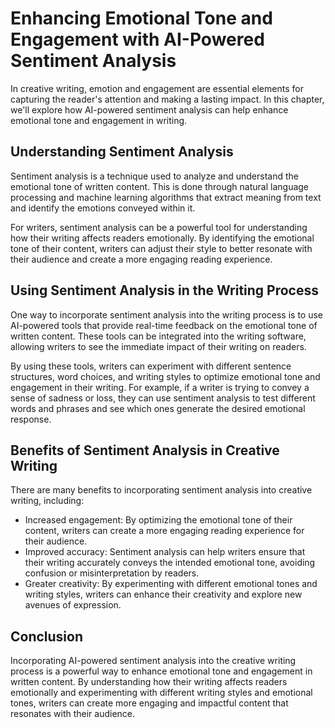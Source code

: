 Enhancing Emotional Tone and Engagement with AI-Powered Sentiment Analysis
===========================================================================================================================

In creative writing, emotion and engagement are essential elements for capturing the reader's attention and making a lasting impact. In this chapter, we'll explore how AI-powered sentiment analysis can help enhance emotional tone and engagement in writing.

Understanding Sentiment Analysis
--------------------------------

Sentiment analysis is a technique used to analyze and understand the emotional tone of written content. This is done through natural language processing and machine learning algorithms that extract meaning from text and identify the emotions conveyed within it.

For writers, sentiment analysis can be a powerful tool for understanding how their writing affects readers emotionally. By identifying the emotional tone of their content, writers can adjust their style to better resonate with their audience and create a more engaging reading experience.

Using Sentiment Analysis in the Writing Process
-----------------------------------------------

One way to incorporate sentiment analysis into the writing process is to use AI-powered tools that provide real-time feedback on the emotional tone of written content. These tools can be integrated into the writing software, allowing writers to see the immediate impact of their writing on readers.

By using these tools, writers can experiment with different sentence structures, word choices, and writing styles to optimize emotional tone and engagement in their writing. For example, if a writer is trying to convey a sense of sadness or loss, they can use sentiment analysis to test different words and phrases and see which ones generate the desired emotional response.

Benefits of Sentiment Analysis in Creative Writing
--------------------------------------------------

There are many benefits to incorporating sentiment analysis into creative writing, including:

* Increased engagement: By optimizing the emotional tone of their content, writers can create a more engaging reading experience for their audience.
* Improved accuracy: Sentiment analysis can help writers ensure that their writing accurately conveys the intended emotional tone, avoiding confusion or misinterpretation by readers.
* Greater creativity: By experimenting with different emotional tones and writing styles, writers can enhance their creativity and explore new avenues of expression.

Conclusion
----------

Incorporating AI-powered sentiment analysis into the creative writing process is a powerful way to enhance emotional tone and engagement in written content. By understanding how their writing affects readers emotionally and experimenting with different writing styles and emotional tones, writers can create more engaging and impactful content that resonates with their audience.
